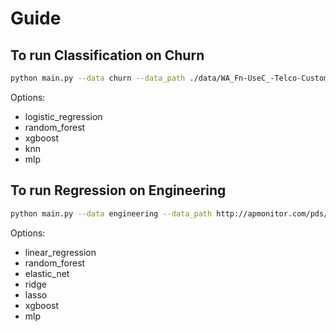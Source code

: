 # Guide

## To run Classification on Churn

```sh
python main.py --data churn --data_path ./data/WA_Fn-UseC_-Telco-Customer-Churn.csv --model INSERT_MODEL_NAME
```

Options:
- logistic_regression
- random_forest
- xgboost
- knn
- mlp

## To run Regression on Engineering

```sh
python main.py --data engineering --data_path http://apmonitor.com/pds/uploads/Main/manufacturing.txt --model INSERT_MODEL_NAME
```

Options:
- linear_regression
- random_forest
- elastic_net
- ridge
- lasso
- xgboost
- mlp
